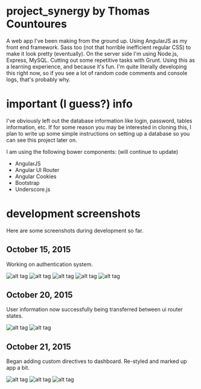 # project_synergy by Thomas Countoures
A web app I've been making from the ground up. Using AngularJS as my front end framework. Sass too (not that horrible inefficient regular CSS) to make it look pretty (eventually). On the server side I'm using Node.js, Express, MySQL. Cutting out some repetitive tasks with Grunt. Using this as a learning experience, and because it's fun. I'm quite literally developing this right now, so if you see a lot of random code comments and console logs, that's probably why.

# important (I guess?) info
I've obviously left out the database information like login, password, tables information, etc. If for some reason you may be interested in cloning this, I plan to write up some simple instructions on setting up a database so you can see this project later on. 

I am using the following bower components: (will continue to update)

* AngularJS
* Angular UI Router
* Angular Cookies
* Bootstrap
* Underscore.js

# development screenshots

Here are some screenshots during development so far.

## October 15, 2015

Working on authentication system.

![alt tag](https://raw.github.com/thomascountoures/project_synergy/screenshots/screenshots/screen1.png)
![alt tag](https://raw.github.com/thomascountoures/project_synergy/screenshots/screenshots/screen2.png)
![alt tag](https://raw.github.com/thomascountoures/project_synergy/screenshots/screenshots/screen3.png)
![alt tag](https://raw.github.com/thomascountoures/project_synergy/screenshots/screenshots/screen4.png)
![alt tag](https://raw.github.com/thomascountoures/project_synergy/screenshots/screenshots/screen5.png)

## October 20, 2015

User information now successfully being transferred between ui router states.

![alt tag](https://raw.github.com/thomascountoures/project_synergy/screenshots/screenshots/screen6.png)
![alt tag](https://raw.github.com/thomascountoures/project_synergy/screenshots/screenshots/screen7.png)

## October 21, 2015

Began adding custom directives to dashboard. Re-styled and marked up app a bit.

![alt tag](https://raw.github.com/thomascountoures/project_synergy/screenshots/screenshots/screen8.png)
![alt tag](https://raw.github.com/thomascountoures/project_synergy/screenshots/screenshots/screen9.png)
![alt tag](https://raw.github.com/thomascountoures/project_synergy/screenshots/screenshots/screen10.png)